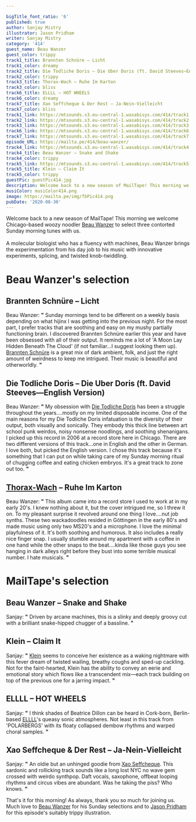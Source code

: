 ```yaml
---

bigTitle_font_ratio: '6'
published: true
author: Sanjay Mistry
illustrator: Jason Pridham
writer: Sanjay Mistry
category: '414'
guest_name: Beau Wanzer
guest_color: trippy
track1_title: Brannten Schnüre – Licht
track1_color: dreamy
track2_title: Die Todliche Doris – Die Uber Doris (ft. David Steeves—English Version)
track2_color: trippy
track3_title: Thorax-Wach – Ruhe Im Karton
track3_color: bliss
track6_title: ELLLL – HOT WHEELS
track6_color: dreamy
track7_title: Xao Seffcheque & Der Rest – Ja-Nein-Vielleicht
track7_color: bliss
track1_link: https://mtsounds.s3.eu-central-1.wasabisys.com/414/track1.mp3
track2_link: https://mtsounds.s3.eu-central-1.wasabisys.com/414/track2.mp3
track3_link: https://mtsounds.s3.eu-central-1.wasabisys.com/414/track3.mp3
track6_link: https://mtsounds.s3.eu-central-1.wasabisys.com/414/track6.mp3
track7_link: https://mtsounds.s3.eu-central-1.wasabisys.com/414/track7.mp3
episode_URL: https://mailta.pe/414/beau-wanzer/
track4_link: https://mtsounds.s3.eu-central-1.wasabisys.com/414/track4.mp3
track4_title: Beau Wanzer – Snake and Shake
track4_color: trippy
track5_link: https://mtsounds.s3.eu-central-1.wasabisys.com/414/track5.mp3
track5_title: Klein – Claim It
track5_color: trippy
guestPic: guestPic414.jpg
description: Welcome back to a new season of MailTape! This morning we welcome Chicago-based woozy noodler Beau Wanzer to select three contorted Sunday morning tunes with us.
musiColor: musiColor414.png
image: https://mailta.pe/img/fbPic414.png
pubDate: '2020-08-30'
---
```

Welcome back to a new season of MailTape! This morning we welcome Chicago-based woozy noodler [Beau Wanzer](https://beauwanzer.bandcamp.com/) to select three contorted Sunday morning tunes with us. 
<br><br>
A molecular biologist who has a fluency with machines, Beau Wanzer brings the experimentation from his day job to his music with innovative experiments, splicing, and twisted knob-twiddling.



# Beau Wanzer's selection

## Brannten Schnüre – Licht
Beau Wanzer: **"** Sunday mornings tend to be different on a weekly basis depending on what hijinx I was getting into the previous night. For the most part, I prefer tracks that are soothing and easy on my mushy partially functioning brain. I discovered Brannten Schnüre earlier this year and have been obsessed with all of their output. It reminds me a lot of 'A Moon Lay Hidden Beneath The Cloud' (if not familiar...I suggest looking them up). [Brannten Schnüre](https://soundcloud.com/branntenschnuere) is a great mix of dark ambient, folk, and just the right amount of weirdness to keep me intrigued. Their music is beautiful and otherworldly. **"** 

## Die Todliche Doris – Die Uber Doris (ft. David Steeves—English Version)
Beau Wanzer: **"** My obsession with [Die Todliche Doris](https://en.wikipedia.org/wiki/Die_T%C3%B6dliche_Doris) has been a struggle throughout the years....mostly on my limited disposable income. One of the main reasons for my Die Todliche Doris infatuation is the diversity of their output, both visually and sonically. They embody this thick line between art school punk weirdos, noisy nonsense noodlings, and soothing shenanigans. I picked up this record in 2006 at a record store here in Chicago. There are two different versions of this track...one in English and the other in German. I love both, but picked the English version. I chose this track because it's something that I can put on while taking care of my Sunday morning ritual of chugging coffee and eating chicken embryos. It's a great track to zone out too. **"** 

## [Thorax-Wach](https://www.discogs.com/artist/276715-Thorax-Wach) – Ruhe Im Karton
Beau Wanzer: **"** This album came into a record store I used to work at in my early 20's. I knew nothing about it, but the cover intrigued me, so I threw it on. To my pleasant surprise it revolved around one thing I love....nut job synths. These two wackadoodles resided in Göttingen in the early 80's and made music using only two MS20's and a microphone. I love the minimal playfulness of it. It's both soothing and humorous. It also includes a really nice finger snap. I usually stumble around my apartment with a coffee in one hand while the other snaps to the beat....kinda like those guys you see hanging in dark alleys right before they bust into some terrible musical number. I hate musicals. **"** 


# MailTape's selection

## Beau Wanzer – Snake and Shake
Sanjay: **"** Driven by arcane machines, this is a slinky and deeply groovy cut with a brilliant snake-hipped chugger of a bassline. **"** 

## Klein – Claim It
Sanjay: **"** [Klein](https://klein1997.bandcamp.com/) seems to conceive her existence as a waking nightmare with this fever dream of twisted wailing, breathy coughs and sped-up cackling. Not for the faint-hearted, Klein has the ability to convey an eerie and emotional story which flows like a transcendent mix—each track building on top of the previous one for a jarring impact. **"** 

## ELLLL – HOT WHEELS
Sanjay: **"** I think shades of Beatrice Dillon can be heard in Cork-born, Berlin-based [ELLLL](https://soundcloud.com/ellll)'s queasy sonic atmospheres. Not least in this track from 'POLARBERGS' with its floaty collapsed dembow rhythms and warped choral samples. **"** 

## Xao Seffcheque & Der Rest – Ja-Nein-Vielleicht
Sanjay: **"** An oldie but an unhinged goodie from [Xao Seffcheque](http://seffcheque.com/). This sardonic and rollicking track sounds like a long lost NYC no wave gem crossed with weirdo synthpop. Daft vocals, saxophone, offbeat looping rhythms and circus vibes are abundant. Was he taking the piss? Who knows. **"** 


That's it for this morning! As always, thank you so much for joining us. Much love to [Beau Wanzer](https://beauwanzer.bandcamp.com/) for his Sunday selections and to [Jason Pridham](https://www.instagram.com/grancharismo/) for this episode's suitably trippy illustration.
